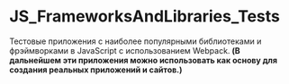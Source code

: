 ﻿# JS_FrameworksAndLibraries_Tests
Тестовые приложения с наиболее популярными библиотеками и фрэймворками в JavaScript c использованием Webpack.<b>
(В дальнейшем эти приложения можно использовать как основу для создания реальных приложений и сайтов.)
